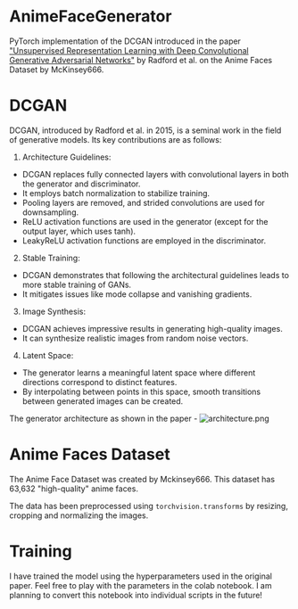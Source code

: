 # AnimeFaceGenerator

PyTorch implementation of the DCGAN introduced in the paper ["Unsupervised Representation Learning with Deep Convolutional Generative Adversarial Networks"](https://arxiv.org/abs/1511.06434) by Radford et al. on the Anime Faces Dataset by McKinsey666.

# DCGAN

DCGAN, introduced by Radford et al. in 2015, is a seminal work in the field of generative models. Its key contributions are as follows:

1. Architecture Guidelines:
- DCGAN replaces fully connected layers with convolutional layers in both the generator and discriminator. 
- It employs batch normalization to stabilize training.
- Pooling layers are removed, and strided convolutions are used for downsampling.
- ReLU activation functions are used in the generator (except for the output layer, which uses tanh).
- LeakyReLU activation functions are employed in the discriminator.
2. Stable Training:
- DCGAN demonstrates that following the architectural guidelines leads to more stable training of GANs.
- It mitigates issues like mode collapse and vanishing gradients.
3. Image Synthesis:
- DCGAN achieves impressive results in generating high-quality images.
- It can synthesize realistic images from random noise vectors.
4. Latent Space:
- The generator learns a meaningful latent space where different directions correspond to distinct features.
- By interpolating between points in this space, smooth transitions between generated images can be created.

The generator architecture as shown in the paper -
![architecture.png](https://raw.github.com/suryansh-sinha/AnimeFaceGenerator/main/architecture.png)

# Anime Faces Dataset
The Anime Face Dataset was created by Mckinsey666. This dataset has 63,632 "high-quality" anime faces.

The data has been preprocessed using `torchvision.transforms` by resizing, cropping and normalizing the images.

# Training
I have trained the model using the hyperparameters used in the original paper. Feel free to play with the parameters in the colab notebook. I am planning to convert this notebook into individual scripts in the future!
